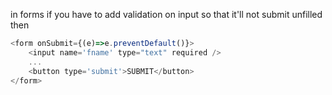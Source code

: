in forms if you have to add validation on input so that it'll not submit unfilled 
then 
```javascript
<form onSubmit={(e)=>e.preventDefault()}>
	<input name='fname' type="text" required />
	...
	<button type='submit'>SUBMIT</button>
</form>
```
